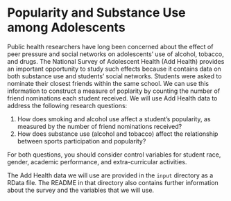 # Popularity and Substance Use among Adolescents

Public health researchers have long been concerned about the effect of peer pressure and social networks on adolescents’ use of alcohol, tobacco, and drugs. The National Survey of Adolescent Health (Add Health) provides an important opportunity to study such effects because it contains data on both substance use and students’ social networks. Students were asked to nominate their closest friends within the same school. We can use this information to construct a measure of poplarity by counting the number of friend nominations each student received. We will use Add Health data to address the following research questions:

1. How does smoking and alcohol use affect a student’s popularity, as measured by the number of friend nominations received?
2. How does substance use (alcohol and tobacco) affect the relationship between sports participation and popularity?

For both questions, you should consider control variables for student race, gender, academic performance, and extra-curricular activities.

The Add Health data we will use are provided in the `input` directory as a RData file. The README in that directory also contains further information about the survey and the variables that we will use. 
